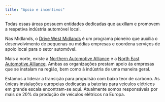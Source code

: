 ```yaml
---
title: "Apoio e incentivos"
---
```


Todas essas áreas possuem entidades dedicadas que auxiliam e promovem a respetiva indústria automóvel local.

Nas Midlands, o [Drive West Midlands](http://www.drivewestmidlands.co.uk/) é um programa pioneiro que auxilia o desenvolvimento de pequenas ou médias empresas e coordena serviços de apoio local para o setor automóvel. 

Mais a norte, existe a [Northern Automotive Alliance](http://northernautoalliance.com/) e a [North East Automotive Alliance]( https://www.northeastautomotivealliance.com/). Ambas as organizações prestam apoio às empresas que se instalam na região, bem como à indústria de uma maneira geral. 

Estamos a liderar a transição para propulsão com baixo teor de carbono. As únicas instalações europeias dedicadas a baterias para veículos elétricos em grande escala encontram-se aqui. Atualmente somos responsáveis por mais de 20% da produção de veículos elétricos na Europa.

